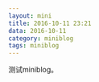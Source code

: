 ```yaml
---
layout: mini
title: 2016-10-11 23:21
data: 2016-10-11
category: miniblog
tags: miniblog
---
```


测试miniblog。
